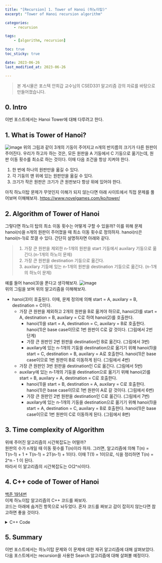 ```yaml
---
title: "[Recursion] 1. Tower of Hanoi (하노이탑)"
excerpt: "Tower of Hanoi recursion algorithm"

categories:
    - recursion

tags:
    - [algorithm, recursion]

toc: true
toc_sticky: true

date: 2023-06-26
last_modified_at: 2023-06-26

---
```

> 본 게시물은 포스텍 안희갑 교수님의 CSED331 알고리즘 강의 자료를 바탕으로 만들어졌습니다.


## 0. Intro
이번 포스트에서는 Hanoi Tower에 대해 다루려고 한다.

## 1. What is Tower of Hanoi?
![image](https://github.com/wnsgkchoi/wnsgkchoi.github.io/assets/135838609/43f8c689-3974-4f96-a0e2-1f5d4ad49b8c)
위의 그림과 같이 3개의 기둥이 주어지고 n개의 반지름의 크기가 다른 원판이 주어진다. 우리가 하고자 하는 것은, 모든 원판을 A 기둥에서 C 기둥으로 옮기는데, 원판 이동 횟수를 최소로 하는 것이다. 이때 다음 조건을 항상 지켜야 한다.
1. 한 번에 하나의 원판만을 옮길 수 있다.  
2. 각 기둥의 맨 위에 있는 원판만을 옮길 수 있다.  
3. 크기가 작은 원판은 크기가 큰 원판보다 항상 위에 있어야 한다.  

아직 하노이탑 문제가 무엇인지 이해가 되지 않는다면 아래 사이트에서 직접 문제를 풀어보며 이해해보자.
https://www.novelgames.com/ko/tower/

## 2. Algorithm of Tower of Hanoi
그렇다면 하노이 탑의 최소 이동 횟수는 어떻게 구할 수 있을까?
이를 위해 문제 hanoi(n)을 n개의 원판이 주어졌을 때 최소 이동 횟수로 정의하자.
hanoi(n)은 hanoi(n-1)로 쪼갤 수 있다. 간단히 설명하자면 아래와 같다.  
> 1. 가장 큰 원판을 제외한 n-1개의 원판을 start 기둥에서 auxilary 기둥으로 옮긴다.(n-1개의 하노이 문제)
> 2. 가장 큰 원판을 destination 기둥으로 옮긴다.
> 3. auxilary 기둥에 있는 n-1개의 원판을 destination 기둥으로 옮긴다. (n-1개의 하노이 문제)  

예를 들어 hanoi(3)을 푼다고 생각해보자.
![image](https://github.com/wnsgkchoi/wnsgkchoi.github.io/assets/135838609/d141de0b-a871-4c3b-a031-a422dbb4e244)  
위의 그림을 보며 위의 알고리즘을 이해해보자.  

- hanoi(3)이 호출된다. 이때, 문제 정의에 의해 start = A, auxilary = B, destination = C이다.  
  - 가장 큰 원판을 제외하고 2개의 원판을 B로 옮겨야 하므로, hanoi(2)를 start = A, destination = B, auxilary = C로 하여 hanoi(2)를 호출한다.  
    - hanoi(1)을 start = A, destination = C, auxilary = B로 호출한다. hanoi(1)은 base case이므로 1번 원판이 C로 갈 것이다. (그림에서 2번 단계)
    - 가장 큰 원판인 2번 원판을 destination인 B로 옮긴다. (그림에서 3번)
    - auxilary에 있는 n-1개의 기둥을 destination으로 옮기기 위해 hanoi(1)을 start = C, destination = B, auxilary = A로 호출한다. hanoi(1)은 base case이므로 1번 원판이 B로 이동하게 된다. (그림에서 4번)
  - 가장 큰 원판인 3번 원판을 destination인 C로 옮긴다. (그림에서 5번)
  - auxilary에 있는 n-1개의 기둥을 destination으로 옮기기 위해 hanoi(2)를 start = B, auxilary = A, destination = C로 호출한다.
    - hanoi(1)을 start = B, destination = A, auxilary = C로 호출한다. hanoi(1)은 base case이므로 1번 원판이 A로 갈 것이다. (그림에서 6번)
    - 가장 큰 원판인 2번 원판을 destination인 C로 옮긴다. (그림에서 7번)
    - auxilary에 있는 n-1개의 기둥을 destination으로 옮기기 위해 hanoi(1)을 start = A, destination = C, auxilary = B로 호출한다. hanoi(1)은 base case이므로 1번 원판이 C로 이동하게 된다. (그림에서 8번)


## 3. Time complexity of Algorithm
위에 주어진 알고리즘의 시간복잡도는 어떨까?  
원판의 수가 n개일 때 이동 횟수를 T(n)이라 하자. 그러면, 알고리즘에 의해 T(n) = T(n-1) + 1 + T(n-1) = 2T(n-1) + 1이다. 이때 T(1) = 1이므로, 식을 정리하면 T(n) = 2^n - 1 이 된다.  
따라서 이 알고리즘의 시간복잡도는 O(2^n)이다.

## 4. C++ code of Tower of Hanoi
[백준 1914번](https://www.acmicpc.net/problem/1914)  
이제 하노이탑 알고리즘의 C++ 코드를 짜보자.  
코드는 아래에 숨겨진 항목으로 놔두었다. 혼자 코드를 짜보고 감이 잡히지 않는다면 참고하면 좋을 것이다.

<details>
<summary> C++ Code </summary>
<div markdown="1">

```c++
#include <iostream>
#include <cmath>

using namespace std;

void hanoi(int n, int start, int aux, int dest) {
    if (n == 1) {
        printf("%d %d\n", start, dest);
        return;
    }
    hanoi(n-1, start, dest, aux);
    printf("%d %d\n", start, dest);
    hanoi(n-1, aux, start, dest);
}

int main() {
    int n;
    cin >> n;
    
    string ans = to_string(pow(2, n));
    int x = ans.find('.');
    ans = ans.substr(0,x);
    ans[ans.length() - 1] -= 1;

    cout << ans << endl;
    if (n <= 20) {
        hanoi(n, 1, 2, 3);
    }
    return 0;
}
```
</div>
</details>

## 5. Summary
이번 포스트에서는 하노이탑 문제와 이 문제에 대한 재귀 알고리즘에 대해 살펴보았다.
다음 포스트에서는 recursion을 사용한 Search 알고리즘에 대해 살펴볼 예정이다.